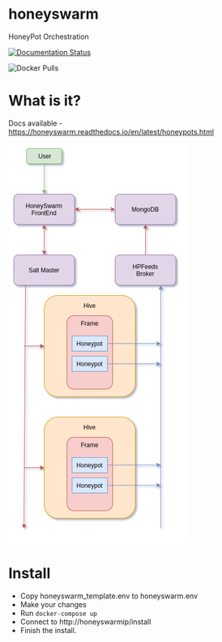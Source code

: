 # honeyswarm
HoneyPot Orchestration

[![Documentation Status](https://readthedocs.org/projects/honeyswarm/badge/?version=latest)](https://honeyswarm.readthedocs.io/en/latest/?badge=latest)

![Docker Pulls](https://img.shields.io/docker/pulls/honeyswarm/honeyswarm?style=plastic)

# What is it?

Docs available - https://honeyswarm.readthedocs.io/en/latest/honeypots.html

![Image description](HoneySwarm.png)

# Install

- Copy honeyswarm_template.env to honeyswarm.env
- Make your changes
- Run `docker-compose up`
- Connect to http://honeyswarmip/install
- Finish the install.